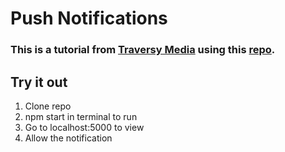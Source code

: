 # Push Notifications

### This is a tutorial from [Traversy Media](https://www.youtube.com/watch?v=HlYFW2zaYQM) using this [repo](https://github.com/web-push-libs/web-push).


## Try it out

1. Clone repo
2. npm start in terminal to run
3. Go to localhost:5000 to view
4. Allow the notification
